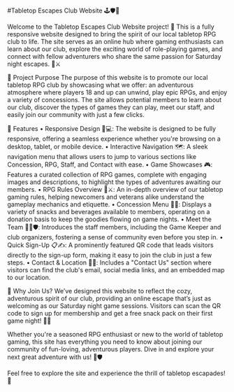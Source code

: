 #Tabletop Escapes Club Website 🕹️🛡️🎲

Welcome to the Tabletop Escapes Club Website project! 🎉 This is a fully responsive website designed to bring the spirit of our local tabletop RPG club to life. The site serves as an online hub where gaming enthusiasts can learn about our club, explore the exciting world of role-playing games, and connect with fellow adventurers who share the same passion for Saturday night escapes. 🌌⚔️

📖 Project Purpose
The purpose of this website is to promote our local tabletop RPG club by showcasing what we offer: an adventurous atmosphere where players 18 and up can unwind, play epic RPGs, and enjoy a variety of concessions. The site allows potential members to learn about our club, discover the types of games they can play, meet our staff, and easily join our community with just a few clicks.

🎯 Features
• Responsive Design 📱💻: The website is designed to be fully responsive, offering a seamless experience whether you're browsing on a desktop, tablet, or mobile device.
• Interactive Navigation 🗺️: A sleek navigation menu that allows users to jump to various sections like Concession, RPG, Staff, and Contact with ease.
• Game Showcases 🎮: Features a curated collection of RPG games, complete with engaging images and descriptions, to highlight the types of adventures awaiting our members.
• RPG Rules Overview 📜⚔️: An in-depth overview of our tabletop gaming rules, helping newcomers and veterans alike understand the gameplay mechanics and etiquette.
• Concession Menu 🍿🥪: Displays a variety of snacks and beverages available to members, operating on a donation basis to keep the goodies flowing on game nights.
• Meet the Team 🧙‍♂️🛡️: Introduces the staff members, including the Game Keeper and club organizers, fostering a sense of community even before you step in.
• Quick Sign-Up 📋✍️: A prominently featured QR code that leads visitors directly to the sign-up form, making it easy to join the club in just a few steps.
• Contact & Location 📧📍: Includes a "Contact Us" section where visitors can find the club's email, social media links, and an embedded map to our location.

🌟 Why Join Us?
We’ve designed this website to reflect the cozy, adventurous spirit of our club, providing an online escape that’s just as welcoming as our Saturday night game sessions. Visitors can scan the QR code to sign up for membership and get a free snack pack on their first game night! 🎁🎲

Whether you're a seasoned RPG enthusiast or new to the world of tabletop gaming, this site has everything you need to know about joining our community of fun-loving, adventurous players. Dive in and explore your next great adventure with us! 🌠🛡️

Feel free to explore the site and experience the thrill of tabletop escapades! 🎉